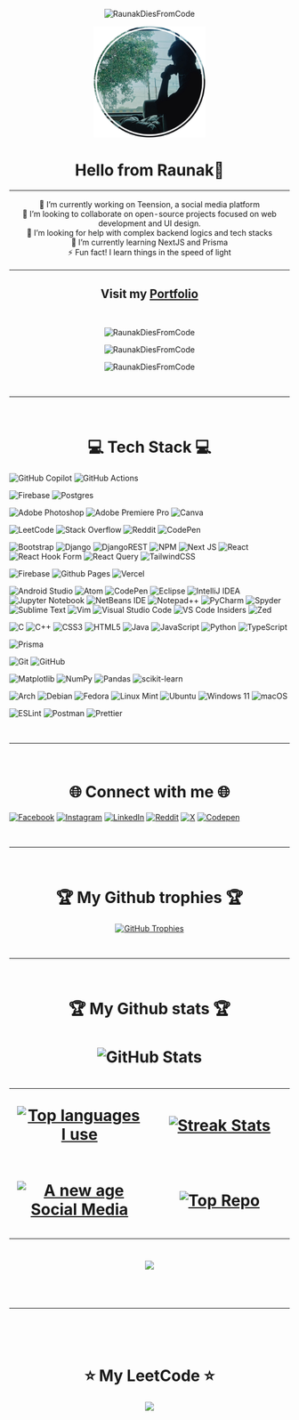 <p align="center"> <img src="https://quotes-github-readme.vercel.app/api?type=horizontal&theme=dracula" alt="RaunakDiesFromCode" /> </p>

<div align="center">
<img src="https://github.com/RaunakDiesFromCode/RaunakDiesFromCode/blob/3e44fbba976b35b0e8245a06b2bee81dc9edc703/image.png?raw=true" alt="pfp" width="200"></img>
  </div>
  
<h1 align="center">Hello from Raunak👋</h1>

<table align="center">
  <tr>
<td align="center">
  <p>
    🔭 I’m currently working on Teension, a social media platform<br>👯 I’m looking to collaborate on open-source projects focused on web development and UI design.<br>🤝 I’m looking for help with complex backend logics and tech stacks<br>🌱 I’m currently learning NextJS and Prisma<br>⚡ Fun fact! I learn things in the speed of light
    </p>
</td>
    </tr>
</table>

<h2 align="center">
  Visit my
  <a href="https://raunakdiesfromcode.github.io/portfolio/">
    Portfolio
  </a>
</h2>

<br/>

<p align="center"> <img src="https://visitcount.itsvg.in/api?id=RaunakDiesFromCode&icon=6&color=0" alt="RaunakDiesFromCode" /> </p>
<div>
<p align="center"> <img src="http://img.shields.io/badge/Code%20Time-1000+hrs-blue" alt="RaunakDiesFromCode" /> </p>
<p align="center"> <img src="https://img.shields.io/badge/From%20Hello%20World%20I%27ve%20Written-25,000+%20lines%20of%20code-blue" alt="RaunakDiesFromCode" /> </p></div>

<br/>
<hr/>
<br/>

<h1 align="center">💻 Tech Stack 💻</h1>

![GitHub Copilot](https://img.shields.io/badge/github_copilot-8957E5?style=for-the-badge&logo=github-copilot&logoColor=white)
![GitHub Actions](https://img.shields.io/badge/github%20actions-%232671E5.svg?style=for-the-badge&logo=githubactions&logoColor=white)

![Firebase](https://img.shields.io/badge/firebase-a08021?style=for-the-badge&logo=firebase&logoColor=ffcd34)
![Postgres](https://img.shields.io/badge/postgres-%23316192.svg?style=for-the-badge&logo=postgresql&logoColor=white)

![Adobe Photoshop](https://img.shields.io/badge/adobe%20photoshop-%2331A8FF.svg?style=for-the-badge&logo=adobe%20photoshop&logoColor=white)
![Adobe Premiere Pro](https://img.shields.io/badge/Adobe%20Premiere%20Pro-9999FF.svg?style=for-the-badge&logo=Adobe%20Premiere%20Pro&logoColor=white)
![Canva](https://img.shields.io/badge/Canva-%2300C4CC.svg?style=for-the-badge&logo=Canva&logoColor=white)

![LeetCode](https://img.shields.io/badge/LeetCode-000000?style=for-the-badge&logo=LeetCode&logoColor=#d16c06)
![Stack Overflow](https://img.shields.io/badge/-Stackoverflow-FE7A16?style=for-the-badge&logo=stack-overflow&logoColor=white)
![Reddit](https://img.shields.io/badge/Reddit-%23FF4500.svg?style=for-the-badge&logo=Reddit&logoColor=white)
![CodePen](https://img.shields.io/badge/Codepen-000000?style=for-the-badge&logo=codepen&logoColor=white)

![Bootstrap](https://img.shields.io/badge/bootstrap-%238511FA.svg?style=for-the-badge&logo=bootstrap&logoColor=white)
![Django](https://img.shields.io/badge/django-%23092E20.svg?style=for-the-badge&logo=django&logoColor=white)
![DjangoREST](https://img.shields.io/badge/DJANGO-REST-ff1709?style=for-the-badge&logo=django&logoColor=white&color=ff1709&labelColor=gray)
![NPM](https://img.shields.io/badge/NPM-%23CB3837.svg?style=for-the-badge&logo=npm&logoColor=white)
![Next JS](https://img.shields.io/badge/Next-black?style=for-the-badge&logo=next.js&logoColor=white)
![React](https://img.shields.io/badge/react-%2320232a.svg?style=for-the-badge&logo=react&logoColor=%2361DAFB)
![React Hook Form](https://img.shields.io/badge/React%20Hook%20Form-%23EC5990.svg?style=for-the-badge&logo=reacthookform&logoColor=white)
![React Query](https://img.shields.io/badge/-React%20Query-FF4154?style=for-the-badge&logo=react%20query&logoColor=white)
![TailwindCSS](https://img.shields.io/badge/tailwindcss-%2338B2AC.svg?style=for-the-badge&logo=tailwind-css&logoColor=white)

![Firebase](https://img.shields.io/badge/firebase-%23039BE5.svg?style=for-the-badge&logo=firebase)
![Github Pages](https://img.shields.io/badge/github%20pages-121013?style=for-the-badge&logo=github&logoColor=white)
![Vercel](https://img.shields.io/badge/vercel-%23000000.svg?style=for-the-badge&logo=vercel&logoColor=white)

![Android Studio](https://img.shields.io/badge/android%20studio-346ac1?style=for-the-badge&logo=android%20studio&logoColor=white)
![Atom](https://img.shields.io/badge/Atom-%2366595C.svg?style=for-the-badge&logo=atom&logoColor=white)
![CodePen](https://img.shields.io/badge/CodePen-white?style=for-the-badge&logo=codepen&logoColor=black)
![Eclipse](https://img.shields.io/badge/Eclipse-FE7A16.svg?style=for-the-badge&logo=Eclipse&logoColor=white)
![IntelliJ IDEA](https://img.shields.io/badge/IntelliJIDEA-000000.svg?style=for-the-badge&logo=intellij-idea&logoColor=white)
![Jupyter Notebook](https://img.shields.io/badge/jupyter-%23FA0F00.svg?style=for-the-badge&logo=jupyter&logoColor=white)
![NetBeans IDE](https://img.shields.io/badge/NetBeansIDE-1B6AC6.svg?style=for-the-badge&logo=apache-netbeans-ide&logoColor=white)
![Notepad++](https://img.shields.io/badge/Notepad++-90E59A.svg?style=for-the-badge&logo=notepad%2b%2b&logoColor=black)
![PyCharm](https://img.shields.io/badge/pycharm-143?style=for-the-badge&logo=pycharm&logoColor=black&color=black&labelColor=green)
![Spyder](https://img.shields.io/badge/Spyder-838485?style=for-the-badge&logo=spyder%20ide&logoColor=maroon)
![Sublime Text](https://img.shields.io/badge/sublime_text-%23575757.svg?style=for-the-badge&logo=sublime-text&logoColor=important)
![Vim](https://img.shields.io/badge/VIM-%2311AB00.svg?style=for-the-badge&logo=vim&logoColor=white)
![Visual Studio Code](https://img.shields.io/badge/Visual%20Studio%20Code-0078d7.svg?style=for-the-badge&logo=visual-studio-code&logoColor=white)
![VS Code Insiders](https://img.shields.io/badge/VS%20Code%20Insiders-35b393.svg?style=for-the-badge&logo=visual-studio-code&logoColor=white)
![Zed](https://img.shields.io/badge/zedindustries-084CCF.svg?style=for-the-badge&logo=zedindustries&logoColor=white)

![C](https://img.shields.io/badge/c-%2300599C.svg?style=for-the-badge&logo=c&logoColor=white)
![C++](https://img.shields.io/badge/c++-%2300599C.svg?style=for-the-badge&logo=c%2B%2B&logoColor=white)
![CSS3](https://img.shields.io/badge/css3-%231572B6.svg?style=for-the-badge&logo=css3&logoColor=white)
![HTML5](https://img.shields.io/badge/html5-%23E34F26.svg?style=for-the-badge&logo=html5&logoColor=white)
![Java](https://img.shields.io/badge/java-%23ED8B00.svg?style=for-the-badge&logo=openjdk&logoColor=white)
![JavaScript](https://img.shields.io/badge/javascript-%23323330.svg?style=for-the-badge&logo=javascript&logoColor=%23F7DF1E)
![Python](https://img.shields.io/badge/python-3670A0?style=for-the-badge&logo=python&logoColor=ffdd54)
![TypeScript](https://img.shields.io/badge/typescript-%23007ACC.svg?style=for-the-badge&logo=typescript&logoColor=white)

![Prisma](https://img.shields.io/badge/Prisma-3982CE?style=for-the-badge&logo=Prisma&logoColor=white)

![Git](https://img.shields.io/badge/git-%23F05033.svg?style=for-the-badge&logo=git&logoColor=white)
![GitHub](https://img.shields.io/badge/github-%23121011.svg?style=for-the-badge&logo=github&logoColor=white)

![Matplotlib](https://img.shields.io/badge/Matplotlib-%23ffffff.svg?style=for-the-badge&logo=Matplotlib&logoColor=black)
![NumPy](https://img.shields.io/badge/numpy-%23013243.svg?style=for-the-badge&logo=numpy&logoColor=white)
![Pandas](https://img.shields.io/badge/pandas-%23150458.svg?style=for-the-badge&logo=pandas&logoColor=white)
![scikit-learn](https://img.shields.io/badge/scikit--learn-%23F7931E.svg?style=for-the-badge&logo=scikit-learn&logoColor=white)

![Arch](https://img.shields.io/badge/Arch%20Linux-1793D1?logo=arch-linux&logoColor=fff&style=for-the-badge)
![Debian](https://img.shields.io/badge/Debian-D70A53?style=for-the-badge&logo=debian&logoColor=white)
![Fedora](https://img.shields.io/badge/Fedora-294172?style=for-the-badge&logo=fedora&logoColor=white)
![Linux Mint](https://img.shields.io/badge/Linux%20Mint-87CF3E?style=for-the-badge&logo=Linux%20Mint&logoColor=white)
![Ubuntu](https://img.shields.io/badge/Ubuntu-E95420?style=for-the-badge&logo=ubuntu&logoColor=white)
![Windows 11](https://img.shields.io/badge/Windows%2011-%230079d5.svg?style=for-the-badge&logo=Windows%2011&logoColor=white)
![macOS](https://img.shields.io/badge/mac%20os-000000?style=for-the-badge&logo=macos&logoColor=F0F0F0)

![ESLint](https://img.shields.io/badge/ESLint-4B3263?style=for-the-badge&logo=eslint&logoColor=white)
![Postman](https://img.shields.io/badge/Postman-FF6C37?style=for-the-badge&logo=postman&logoColor=white)
![Prettier](https://img.shields.io/badge/prettier-%23F7B93E.svg?style=for-the-badge&logo=prettier&logoColor=black)

<br/>
<hr/>
<br/>

<h1 align="center">🌐 Connect with me 🌐</h1>

[![Facebook](https://img.shields.io/badge/Facebook-%231877F2.svg?logo=Facebook&logoColor=white)](https://www.facebook.com/profile.php?id=61558219854971)
[![Instagram](https://img.shields.io/badge/Instagram-%23E4405F.svg?logo=Instagram&logoColor=white)](https://instagram.com/raunakisannoying)
[![LinkedIn](https://img.shields.io/badge/LinkedIn-%230077B5.svg?logo=linkedin&logoColor=white)](https://www.linkedin.com/in/raunak-manna-922a922b8/) 
[![Reddit](https://img.shields.io/badge/Reddit-%23FF4500.svg?logo=Reddit&logoColor=white)](https://reddit.com/user/u/CaaptainTiger) 
[![X](https://img.shields.io/badge/X-black.svg?logo=X&logoColor=white)](https://x.com/RaunakM298742) 
[![Codepen](https://img.shields.io/badge/Codepen-000000?style=for-the-badge&logo=codepen&logoColor=white)](https://codepen.io/captainTigerYT)

<br/>
<hr/>
<br/>

<h1 align="center">🏆 My Github trophies 🏆</h1>
<p align="center">
  <a href="https://github.com/RaunakDiesFromCode">
    <picture>
      <source media="(prefers-color-scheme: dark)" srcset="https://github-profile-trophy.vercel.app/?username=RaunakDiesFromCode&no-bg=true&row=1&column=8&margin-w=20&margin-h=20&theme=nord">
      <source media="(prefers-color-scheme: light)" srcset="https://github-profile-trophy.vercel.app/?username=RaunakDiesFromCode&no-bg=true&row=2&column=6&margin-w=20&margin-h=20">
      <img alt="GitHub Trophies" src="https://github-profile-trophy.vercel.app/?username=RaunakDiesFromCode&no-bg=true&no-frame=true&row=2&column=6&margin-w=20&margin-h=20">
    </picture>
  </a>
</p>

<br/>
<hr/>
<br/>

<h1 align="center">🏆 My Github stats 🏆
</h1>

<h1 align="center">
  <img align="center" src="https://github-readme-stats.vercel.app/api?username=RaunakDiesFromCode&include_all_commits=true&count_private=true&show_icons=true&theme=nightowl&bg_color=0,000000,441350&title_color=c56a90&text_color=ffffff&rank_icon=github&hide=prs,issues,contribs&show=reviews,prs_merged,prs_merged_percentage" alt="GitHub Stats" />
<h1/>


<table width="100%">
  <tr>
    <td width="50%">
      <p align="center">
        <a href="https://github.com/RaunakDiesFromCode">
          <img  src="https://github-readme-stats.vercel.app/api/top-langs/?username=RaunakDiesFromCode&layout=compact&theme=nightowl&show_owner=true&bg_color=0,000000,441350&title_color=c56a90&text_color=ffffff" alt="Top languages I use" />
        </a>
      </p>
    </td>
    <td width="50%">
      <p align="center">
        <a href="https://github.com/RaunakDiesFromCode">
          <img align="center" src="https://streak-stats.demolab.com?user=RaunakDiesFromCode&theme=nightowl&background=0,000000,441350&fire=ffeb95&ring=ffeb95&sideNums=ffffff&sideLabels=ffffff&dates=c56a90&currStreakNum=ffffff" alt="Streak Stats" />
        </a>
      </p>
    </td>
  </tr>
  <tr>
    <td width="50%">
      <p align="center">
        <a href="https://github.com/RaunakDiesFromCode/teension2">
          <img align="center" width="470" src="https://github-readme-stats.vercel.app/api/pin/?username=RaunakDiesFromCode&repo=teension2&theme=nightowl&show_owner=true&bg_color=0,000000,441350&title_color=c56a90&text_color=ffffff" alt="A new age Social Media" />
        </a>
      </p>
    </td>
    <td width="50%">
      <p align="center">
        <a href="https://github.com/RaunakDiesFromCode">
          <img align="center" src="https://github-contributor-stats.vercel.app/api?username=RaunakDiesFromCode&limit=3&theme=nightowl&show_owner=true&combine_all_yearly_contributions=false&bg_color=0,000000,441350&title_color=c56a90&text_color=ffffff" alt="Top Repo" />
        </a>
      </p>
    </td>
  </tr>
</table>

<div align="center">
    <img src="https://github-readme-activity-graph.vercel.app/graph?username=RaunakDiesFromCode&bg_color=220a28&&color=ffffff&line=c56a90&point=ffeb95&area=false&hide_border=false" border-radius="15">
</div>

<br/>
<hr/>
<br/>

<h1 align="center">⭐ My LeetCode ⭐</h1>
<div align="center">
    <img src="https://leetcard.jacoblin.cool/captainTigerYT?theme=dark&font=Noto%20Sans%20Duployan&ext=heatmap" border-radius="15">
</div>


<!-- Proudly created with GPRM ( https://gprm.itsvg.in ) -->
